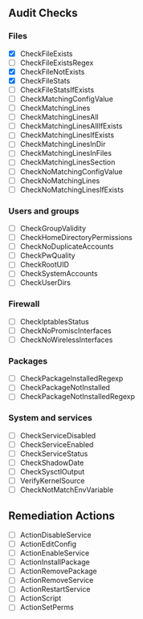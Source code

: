 ## Audit Checks

### Files

- [x] CheckFileExists
- [ ] CheckFileExistsRegex
- [x] CheckFileNotExists
- [x] CheckFileStats
- [ ] CheckFileStatsIfExists
- [ ] CheckMatchingConfigValue
- [ ] CheckMatchingLines
- [ ] CheckMatchingLinesAll
- [ ] CheckMatchingLinesAllIfExists
- [ ] CheckMatchingLinesIfExists
- [ ] CheckMatchingLinesInDir
- [ ] CheckMatchingLinesInFiles
- [ ] CheckMatchingLinesSection
- [ ] CheckNoMatchingConfigValue
- [ ] CheckNoMatchingLines
- [ ] CheckNoMatchingLinesIfExists

### Users and groups

- [ ] CheckGroupValidity
- [ ] CheckHomeDirectoryPermissions
- [ ] CheckNoDuplicateAccounts
- [ ] CheckPwQuality
- [ ] CheckRootUID
- [ ] CheckSystemAccounts
- [ ] CheckUserDirs

### Firewall

- [ ] CheckIptablesStatus
- [ ] CheckNoPromiscInterfaces
- [ ] CheckNoWirelessInterfaces

### Packages

- [ ] CheckPackageInstalledRegexp
- [ ] CheckPackageNotInstalled
- [ ] CheckPackageNotInstalledRegexp

### System and services

- [ ] CheckServiceDisabled
- [ ] CheckServiceEnabled
- [ ] CheckServiceStatus
- [ ] CheckShadowDate
- [ ] CheckSysctlOutput
- [ ] VerifyKernelSource
- [ ] CheckNotMatchEnvVariable

## Remediation Actions

- [ ] ActionDisableService
- [ ] ActionEditConfig
- [ ] ActionEnableService
- [ ] ActionInstallPackage
- [ ] ActionRemovePackage
- [ ] ActionRemoveService
- [ ] ActionRestartService
- [ ] ActionScript
- [ ] ActionSetPerms